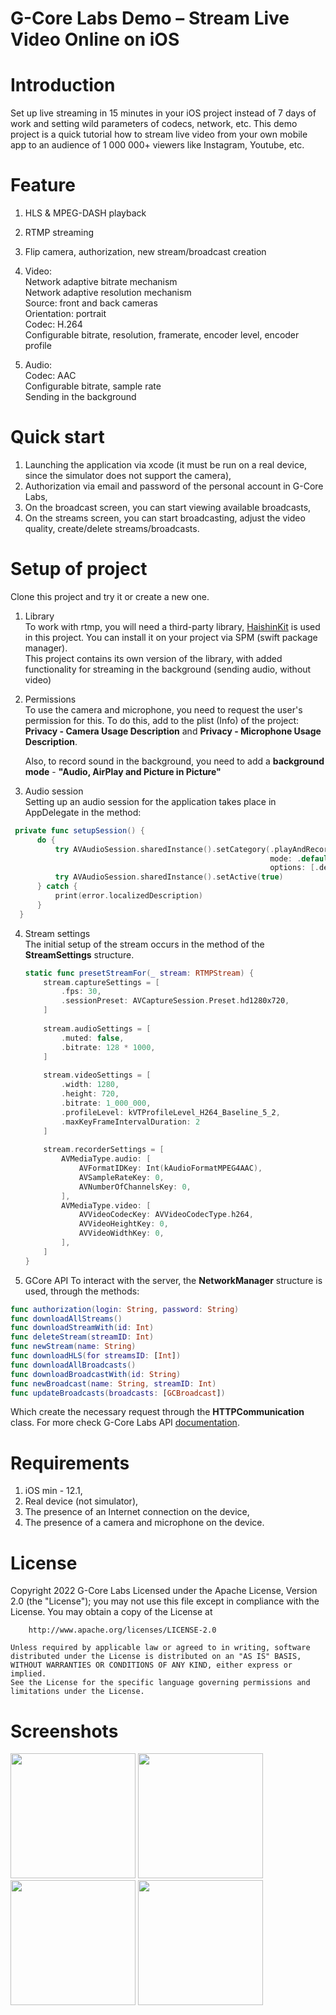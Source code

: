 # G-Core Labs Demo – Stream Live Video Online on iOS

# Introduction
Set up live streaming in 15 minutes in your iOS project instead of 7 days of work and setting wild parameters of codecs, network, etc. This demo project is a quick tutorial how to stream live video from your own mobile app to an audience of 1 000 000+ viewers like Instagram, Youtube, etc.

# Feature
1) HLS & MPEG-DASH playback

2) RTMP streaming

3) Flip camera, authorization, new stream/broadcast creation

4) Video: <br />
  Network adaptive bitrate mechanism <br />
  Network adaptive resolution mechanism <br />
  Source: front and back cameras <br />
  Orientation: portrait <br />
  Codec: H.264 <br />
  Configurable bitrate, resolution, framerate, encoder level, encoder profile <br />
  
5) Audio: <br />
  Codec: AAC  <br />
  Configurable bitrate, sample rate <br />
  Sending in the background <br />
 
# Quick start 
  1) Launching the application via xcode (it must be run on a real device, since the simulator does not support the camera),
  2) Authorization via email and password of the personal account in G-Core Labs,
  3) On the broadcast screen, you can start viewing available broadcasts,
  4) On the streams screen, you can start broadcasting, adjust the video quality, create/delete streams/broadcasts.

# Setup of project
Clone this project and try it or create a new one.

1) Library <br />
  To work with rtmp, you will need a third-party library, [HaishinKit](https://github.com/shogo4405/HaishinKit.swift) is used in this project. You can install it on your project via SPM (swift package manager). <br />
  This project contains its own version of the library, with added functionality for streaming in the background (sending audio, without video)
  
2) Permissions <br />
  To use the camera and microphone, you need to request the user's permission for this. To do this, add to the plist (Info) of the project:
  **Privacy - Camera Usage Description** and **Privacy - Microphone Usage Description**. <br />

    Also, to record sound in the background, you need to add a **background mode** - **"Audio, AirPlay and Picture in Picture"**
  
3) Audio session <br />
  Setting up an audio session for the application takes place in AppDelegate in the method:
  
  ```swift
   private func setupSession() {
        do {
            try AVAudioSession.sharedInstance().setCategory(.playAndRecord,
                                                            mode: .default,
                                                            options: [.defaultToSpeaker, .allowBluetooth])
            try AVAudioSession.sharedInstance().setActive(true)
        } catch {
            print(error.localizedDescription)
        }
    }
  ```
  
4) Stream settings <br />
    The initial setup of the stream occurs in the method of the **StreamSettings** structure.
    ```swift
    static func presetStreamFor(_ stream: RTMPStream) {
        stream.captureSettings = [
            .fps: 30,
            .sessionPreset: AVCaptureSession.Preset.hd1280x720,
        ]
        
        stream.audioSettings = [
            .muted: false,
            .bitrate: 128 * 1000,
        ]
        
        stream.videoSettings = [
            .width: 1280,
            .height: 720,
            .bitrate: 1_000_000,
            .profileLevel: kVTProfileLevel_H264_Baseline_5_2,
            .maxKeyFrameIntervalDuration: 2
        ]
        
        stream.recorderSettings = [
            AVMediaType.audio: [
                AVFormatIDKey: Int(kAudioFormatMPEG4AAC),
                AVSampleRateKey: 0,
                AVNumberOfChannelsKey: 0,
            ],
            AVMediaType.video: [
                AVVideoCodecKey: AVVideoCodecType.h264,
                AVVideoHeightKey: 0,
                AVVideoWidthKey: 0,
            ],
        ]
    }
    ```
5) GCore API
  To interact with the server, the **NetworkManager** structure is used, through the methods:
  ```swift
  func authorization(login: String, password: String)
  func downloadAllStreams()
  func downloadStreamWith(id: Int)
  func deleteStream(streamID: Int)
  func newStream(name: String)
  func downloadHLS(for streamsID: [Int])
  func downloadAllBroadcasts()
  func downloadBroadcastWith(id: String)
  func newBroadcast(name: String, streamID: Int)
  func updateBroadcasts(broadcasts: [GCBroadcast]) 
  ```
  Which create the necessary request through the **HTTPCommunication** class.
  For more check G-Core Labs API [documentation](https://apidocs.gcorelabs.com/streaming#tag/Streams).
  
# Requirements
  1) iOS min - 12.1,
  2) Real device (not simulator),
  3) The presence of an Internet connection on the device,
  4) The presence of a camera and microphone on the device.
  
# License
Copyright 2022 G-Core Labs
    Licensed under the Apache License, Version 2.0 (the "License");
    you may not use this file except in compliance with the License.
    You may obtain a copy of the License at

        http://www.apache.org/licenses/LICENSE-2.0

    Unless required by applicable law or agreed to in writing, software
    distributed under the License is distributed on an "AS IS" BASIS,
    WITHOUT WARRANTIES OR CONDITIONS OF ANY KIND, either express or implied.
    See the License for the specific language governing permissions and
    limitations under the License.

# Screenshots

  <img src="https://user-images.githubusercontent.com/78258561/156187036-090ff38d-fb7a-4307-a500-4f809583538b.jpg" width="200"> <img src="https://user-images.githubusercontent.com/78258561/156187078-ec66eab6-fd4b-45fc-a89e-d4fe9245dcac.jpg" width="200">
  <img src="https://user-images.githubusercontent.com/78258561/156187111-5b61af5b-2abd-41a2-b88a-cec1280aafa5.jpg" width="200">  <img src="https://user-images.githubusercontent.com/78258561/156187117-624d9fec-982f-4d5f-85e5-257271f491a6.jpg" width="200">
